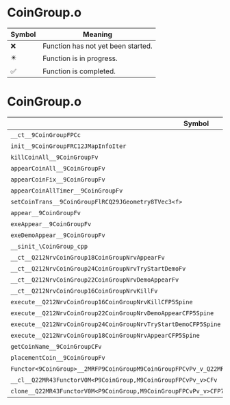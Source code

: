 # CoinGroup.o
| Symbol | Meaning 
| ------------- | ------------- 
| :x: | Function has not yet been started. 
| :eight_pointed_black_star: | Function is in progress. 
| :white_check_mark: | Function is completed. 


# CoinGroup.o
| Symbol | Decompiled? |
| ------------- | ------------- |
| `__ct__9CoinGroupFPCc` | :white_check_mark: |
| `init__9CoinGroupFRC12JMapInfoIter` | :white_check_mark: |
| `killCoinAll__9CoinGroupFv` | :white_check_mark: |
| `appearCoinAll__9CoinGroupFv` | :white_check_mark: |
| `appearCoinFix__9CoinGroupFv` | :white_check_mark: |
| `appearCoinAllTimer__9CoinGroupFv` | :white_check_mark: |
| `setCoinTrans__9CoinGroupFlRCQ29JGeometry8TVec3<f>` | :white_check_mark: |
| `appear__9CoinGroupFv` | :white_check_mark: |
| `exeAppear__9CoinGroupFv` | :white_check_mark: |
| `exeDemoAppear__9CoinGroupFv` | :white_check_mark: |
| `__sinit_\CoinGroup_cpp` | :white_check_mark: |
| `__ct__Q212NrvCoinGroup18CoinGroupNrvAppearFv` | :white_check_mark: |
| `__ct__Q212NrvCoinGroup24CoinGroupNrvTryStartDemoFv` | :white_check_mark: |
| `__ct__Q212NrvCoinGroup22CoinGroupNrvDemoAppearFv` | :white_check_mark: |
| `__ct__Q212NrvCoinGroup16CoinGroupNrvKillFv` | :white_check_mark: |
| `execute__Q212NrvCoinGroup16CoinGroupNrvKillCFP5Spine` | :white_check_mark: |
| `execute__Q212NrvCoinGroup22CoinGroupNrvDemoAppearCFP5Spine` | :white_check_mark: |
| `execute__Q212NrvCoinGroup24CoinGroupNrvTryStartDemoCFP5Spine` | :white_check_mark: |
| `execute__Q212NrvCoinGroup18CoinGroupNrvAppearCFP5Spine` | :white_check_mark: |
| `getCoinName__9CoinGroupCFv` | :white_check_mark: |
| `placementCoin__9CoinGroupFv` | :white_check_mark: |
| `Functor<9CoinGroup>__2MRFP9CoinGroupM9CoinGroupFPCvPv_v_Q22MR43FunctorV0M<P9CoinGroup,M9CoinGroupFPCvPv_v>` | :white_check_mark: |
| `__cl__Q22MR43FunctorV0M<P9CoinGroup,M9CoinGroupFPCvPv_v>CFv` | :white_check_mark: |
| `clone__Q22MR43FunctorV0M<P9CoinGroup,M9CoinGroupFPCvPv_v>CFP7JKRHeap` | :white_check_mark: |
